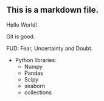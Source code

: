 ## This is a markdown file.

Hello World!

Git is good.

FUD: Fear, Uncertainty and Doubt.

* Python libraries:
    * Numpy
    * Pandas
    * Scipy
    * seaborn
    * collections
   
